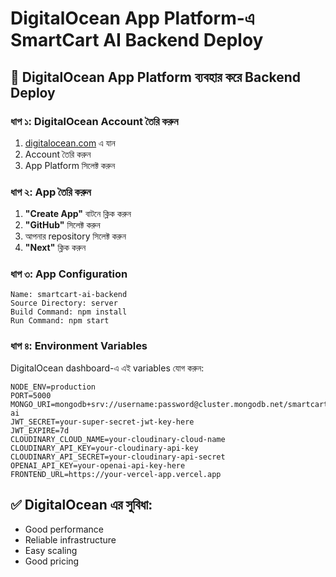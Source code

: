 # DigitalOcean App Platform-এ SmartCart AI Backend Deploy

## 🚀 DigitalOcean App Platform ব্যবহার করে Backend Deploy

### **ধাপ ১: DigitalOcean Account তৈরি করুন**
1. [digitalocean.com](https://digitalocean.com) এ যান
2. Account তৈরি করুন
3. App Platform সিলেক্ট করুন

### **ধাপ ২: App তৈরি করুন**
1. **"Create App"** বাটনে ক্লিক করুন
2. **"GitHub"** সিলেক্ট করুন
3. আপনার repository সিলেক্ট করুন
4. **"Next"** ক্লিক করুন

### **ধাপ ৩: App Configuration**
```
Name: smartcart-ai-backend
Source Directory: server
Build Command: npm install
Run Command: npm start
```

### **ধাপ ৪: Environment Variables**
DigitalOcean dashboard-এ এই variables যোগ করুন:
```
NODE_ENV=production
PORT=5000
MONGO_URI=mongodb+srv://username:password@cluster.mongodb.net/smartcart-ai
JWT_SECRET=your-super-secret-jwt-key-here
JWT_EXPIRE=7d
CLOUDINARY_CLOUD_NAME=your-cloudinary-cloud-name
CLOUDINARY_API_KEY=your-cloudinary-api-key
CLOUDINARY_API_SECRET=your-cloudinary-api-secret
OPENAI_API_KEY=your-openai-api-key-here
FRONTEND_URL=https://your-vercel-app.vercel.app
```

## ✅ **DigitalOcean এর সুবিধা:**
- Good performance
- Reliable infrastructure
- Easy scaling
- Good pricing

